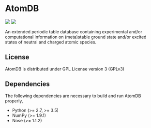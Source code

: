 AtomDB
======
<a href='https://docs.python.org/2.7/'><img src='https://img.shields.io/badge/python-2.7-blue.svg'></a>
<a href='https://docs.python.org/3.5/'><img src='https://img.shields.io/badge/python-3.5-blue.svg'></a>

An extended periodic table database containing experimental
and/or computational information on (meta)stable ground state
and/or excited states of neutral and charged atomic species.


License
-------

AtomDB is distributed under GPL License version 3 (GPLv3)


Dependencies
------------

The following dependencies are necessary to build and run AtomDB properly,

* Python (>= 2.7, >= 3.5)
* NumPy (>= 1.9.1)
* Nose (>= 1.1.2)
